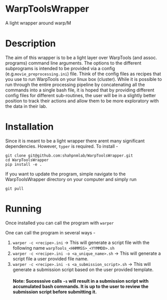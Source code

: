 # WarpToolsWrapper
A light wrapper around warp/M

# Description
The aim of this wrapper is to be a light layer over WarpTools (and assoc. programs) command line arguments.
The options to the different subprograms is intended to be provided via a config (e.g.``movie_preprocessing.ini``) file.
Think of the config files as recipes that you use to run WarpTools on your linux box (cluster).
While it is possible to run through the entire processing pipeline by concatenating all the commands into a single
bash file, it is hoped that by providing different config files for different sub-routines, the user will be in a slightly
better position to track their actions and allow them to be more exploratory with the data in their lab.

# Installation
Since it is meant to be a light wrapper there arent many significant dependencies. However, ``typer`` is required.
To install - 
```commandline
git clone git@github.com:shahpnmlab/WarpToolsWrapper.git
cd WarpToolsWrapper
pip install -e .
```
If you want to update the program, simple navigate to the WarpToolsWrapper directory on your computer and simply run
```commandline
git pull
```
# Running
Once installed you can call the program with
`warper`

One can call the program in several ways -
1. `warper -c <recipe>.ini` -> This will generate a script file with the following name `warpTools_<HHMMSS>_<YYMMDD>.sh`
2. `warper -c <recipe>.ini -o <a_unique_name>.sh` -> This will generate a script file a user provided file name.
3. `warper -c <recipe>.ini -s <a_submission_script>.sh` -> This will generate a submission script based on the user provided template.
    #### Note: Sucesssive calls `-s` will result in a submission script with accumulated bash commands. It is up to the user to review the submission script before submitting it.  